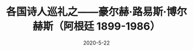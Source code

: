 ---
title: 各国诗人巡礼之——豪尔赫·路易斯·博尔赫斯（阿根廷 1899-1986） 
date: 2020-5-22 
categories: "白鸟小诗"
cover: http://img.innisfreeisland.cn/Borges.jpg
---